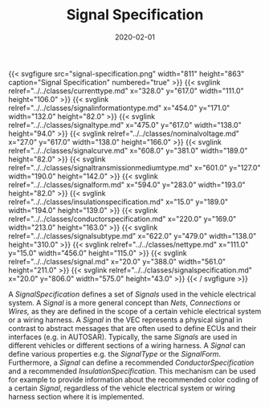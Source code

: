 ﻿---
title: Signal Specification
toc: false
type: specs
layout: diagram
date: "2020-02-01"
draft: false
specification: VEC
version: 1.2.0
documentType: "Recommendation"
elementType: Diagram
classes:
  - CurrentType
  - SignalInformationType
  - SignalType
  - NominalVoltage
  - SignalCurve
  - SignalTransmissionMediumType
  - SignalForm
  - InsulationSpecification
  - ConductorSpecification
  - SignalSubType
  - NetType
  - Signal
  - SignalSpecification
menu:
  VEC-1.2.0:    
    parent: connectivity
    identifier: connectivity/signal-specification
    weight: 1009001 

# Prev/next pager order (if `docs_section_pager` enabled in `params.toml`)
weight: 1009001
---
{{< svgfigure src="signal-specification.png" width="811" height="863" caption="Signal Specification" numbered="true" >}}
  {{< svglink relref="../../classes/currenttype.md" x="328.0" y="617.0" width="111.0" height="106.0" >}}
  {{< svglink relref="../../classes/signalinformationtype.md" x="454.0" y="171.0" width="132.0" height="82.0" >}}
  {{< svglink relref="../../classes/signaltype.md" x="475.0" y="617.0" width="138.0" height="94.0" >}}
  {{< svglink relref="../../classes/nominalvoltage.md" x="27.0" y="617.0" width="138.0" height="166.0" >}}
  {{< svglink relref="../../classes/signalcurve.md" x="608.0" y="381.0" width="189.0" height="82.0" >}}
  {{< svglink relref="../../classes/signaltransmissionmediumtype.md" x="601.0" y="127.0" width="190.0" height="142.0" >}}
  {{< svglink relref="../../classes/signalform.md" x="594.0" y="283.0" width="193.0" height="82.0" >}}
  {{< svglink relref="../../classes/insulationspecification.md" x="15.0" y="189.0" width="194.0" height="139.0" >}}
  {{< svglink relref="../../classes/conductorspecification.md" x="220.0" y="169.0" width="213.0" height="163.0" >}}
  {{< svglink relref="../../classes/signalsubtype.md" x="622.0" y="479.0" width="138.0" height="310.0" >}}
  {{< svglink relref="../../classes/nettype.md" x="111.0" y="15.0" width="456.0" height="115.0" >}}
  {{< svglink relref="../../classes/signal.md" x="20.0" y="388.0" width="561.0" height="211.0" >}}
  {{< svglink relref="../../classes/signalspecification.md" x="20.0" y="806.0" width="575.0" height="43.0" >}}
{{< / svgfigure >}}
<p> A <i>SignalSpecification </i>defines a set of <i>Signals</i> used in the vehicle electrical system. A <i>Signal </i>is a more general concept than <i>Nets</i>, <i>Connections</i> or <i>Wires, </i>as they are defined in the scope of a certain vehicle electrical system or a wiring harness. A <i>Signal </i>in the VEC&#160;represents a physical signal in contrast to abstract messages that are often used to define ECUs and their interfaces (e.g. in AUTOSAR). Typically, the same <i>Signals </i>are used in different vehicles or different sections of a wiring harness. A <i>Signal </i>can define various properties e.g. the <i>SignalType</i> or the <i>SignalForm</i>. Furthermore, a <i>Signal </i>can define a recommended <i>ConductorSpecification</i> and a recommended <i>InsulationSpecification. </i>This mechanism can be used for example to provide information about the recommended color coding of a certain <i>Signal</i>, regardless of the vehicle electrical system or wiring harness section where it is implemented.      </p>